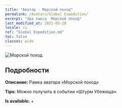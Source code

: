 ```yaml
---
title: "Аватар - Морской поход"
permalink: /Avatars/Global Expedition/
excerpt: "Эра хаоса  Морской поход"
last_modified_at: 2021-05-28
locale: ru
ref: "Global Expedition.md"
toc: false
classes: wide
---
```

 ![Морской поход](/images/a/avatarFrame_201.png)

## Подробности

 **Описание:** Рамка аватара «Морской поход» 

 **Tips:** Можно получить в событии «Штурм Убежища». 

 **Is available:**  + 

